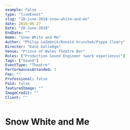 ```yaml
---
example: false
type: "liveEvent"
slug: "28-june-2018-snow-white-and-me"
date: 2018-06-27
Date: "28-June-2018"
EndDate: ""
Name: "Snow White and Me"
Author: "Philip LaZebnik/Ronald Kruschak/Pippa Cleary"
Director: "Kate Golledge"
Venue: "Prince of Wales Theatre Bar"
Roles: ["Production Sound Engineer (work experience)"]
Tags: ["Sound"]
EventType: "Theatre"
PerformancesAttended: 1
Fee: ""
Professional: false
Paid: false
featuredImage: ""
ImageCredit: ""
Client: ""
---
```


# Snow White and Me

